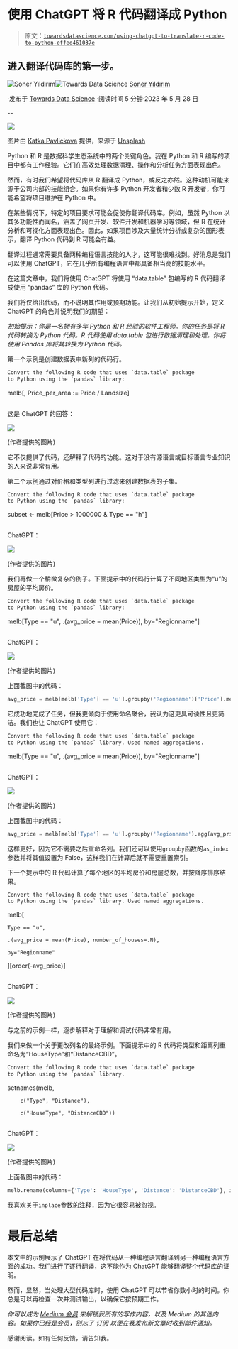 # 使用 ChatGPT 将 R 代码翻译成 Python

> 原文：[`towardsdatascience.com/using-chatgpt-to-translate-r-code-to-python-effed461037e`](https://towardsdatascience.com/using-chatgpt-to-translate-r-code-to-python-effed461037e)

## 进入翻译代码库的第一步。

[](https://sonery.medium.com/?source=post_page-----effed461037e--------------------------------)![Soner Yıldırım](https://sonery.medium.com/?source=post_page-----effed461037e--------------------------------)[](https://towardsdatascience.com/?source=post_page-----effed461037e--------------------------------)![Towards Data Science](https://towardsdatascience.com/?source=post_page-----effed461037e--------------------------------) [Soner Yıldırım](https://sonery.medium.com/?source=post_page-----effed461037e--------------------------------)

·发布于 [Towards Data Science](https://towardsdatascience.com/?source=post_page-----effed461037e--------------------------------) ·阅读时间 5 分钟·2023 年 5 月 28 日

--

![](img/f10a1093a3499cfca40962d2a5e8ca10.png)

图片由 [Katka Pavlickova](https://unsplash.com/@katerinapavlickova?utm_source=unsplash&utm_medium=referral&utm_content=creditCopyText) 提供，来源于 [Unsplash](https://unsplash.com/s/photos/two?utm_source=unsplash&utm_medium=referral&utm_content=creditCopyText)

Python 和 R 是数据科学生态系统中的两个关键角色。我在 Python 和 R 编写的项目中都有工作经验。它们在高效处理数据清理、操作和分析任务方面表现出色。

然而，有时我们希望将代码库从 R 翻译成 Python，或反之亦然。这种动机可能来源于公司内部的技能组合。如果你有许多 Python 开发者和少数 R 开发者，你可能希望将项目维护在 Python 中。

在某些情况下，特定的项目要求可能会促使你翻译代码库。例如，虽然 Python 以其多功能性而闻名，涵盖了网页开发、软件开发和机器学习等领域，但 R 在统计分析和可视化方面表现出色。因此，如果项目涉及大量统计分析或复杂的图形表示，翻译 Python 代码到 R 可能会有益。

翻译过程通常需要具备两种编程语言技能的人才，这可能很难找到。好消息是我们可以使用 ChatGPT，它在几乎所有编程语言中都具备相当高的技能水平。

在这篇文章中，我们将使用 ChatGPT 将使用 “data.table” 包编写的 R 代码翻译成使用 “pandas” 库的 Python 代码。

我们将仅给出代码，而不说明其作用或预期功能。让我们从初始提示开始，定义 ChatGPT 的角色并说明我们的期望：

*初始提示：你是一名拥有多年 Python 和 R 经验的软件工程师。你的任务是将 R 代码转换为 Python 代码。R 代码使用 data.table 包进行数据清理和处理。你将使用 Pandas 库将其转换为 Python 代码。*

第一个示例是创建数据表中新列的代码行。

```py
Convert the following R code that uses `data.table` package 
to Python using the `pandas` library:

```

melb[, Price_per_area := Price / Landsize]

```py
```

这是 ChatGPT 的回答：

![](img/2f2f194cd10175f52d8d817cd85c6728.png)

(作者提供的图片)

它不仅提供了代码，还解释了代码的功能。这对于没有源语言或目标语言专业知识的人来说非常有用。

第二个示例通过对价格和类型列进行过滤来创建数据表的子集。

```py
Convert the following R code that uses `data.table` package 
to Python using the `pandas` library:

```

subset <- melb[Price > 1000000 & Type == "h"]

```py
```

ChatGPT：

![](img/e7b6a9da4286c05ec418ec5118741bad.png)

(作者提供的图片)

我们再做一个稍微复杂的例子。下面提示中的代码行计算了不同地区类型为“u”的房屋的平均房价。

```py
Convert the following R code that uses `data.table` package 
to Python using the `pandas` library:

```

melb[Type == "u", .(avg_price = mean(Price)), by="Regionname"]

```py
```

ChatGPT：

![](img/b090bee13064d6733510729d114d66fd.png)

(作者提供的图片)

上面截图中的代码：

```py
avg_price = melb[melb['Type'] == 'u'].groupby('Regionname')['Price'].mean().reset_index().rename(columns={'Price': 'avg_price'})
```

它成功地完成了任务，但我更倾向于使用命名聚合，我认为这更具可读性且更简洁。我们也让 ChatGPT 使用它：

```py
Convert the following R code that uses `data.table` package 
to Python using the `pandas` library. Used named aggregations.

```

melb[Type == "u", .(avg_price = mean(Price)), by="Regionname"]

```py
```

ChatGPT：

![](img/2c4791bc854f2117169838d40c03c327.png)

(作者提供的图片)

上面截图中的代码：

```py
avg_price = melb[melb['Type'] == 'u'].groupby('Regionname').agg(avg_price=('Price', 'mean')).reset_index()
```

这样更好，因为它不需要之后重命名列。我们还可以使用`groupby`函数的`as_index`参数并将其值设置为 False，这样我们在计算后就不需要重置索引。

下一个提示中的 R 代码计算了每个地区的平均房价和房屋总数，并按降序排序结果。

```py
Convert the following R code that uses `data.table` package 
to Python using the `pandas` library. Used named aggregations.

```

melb[

    Type == "u",

    .(avg_price = mean(Price), number_of_houses=.N),

    by="Regionname"

][order(-avg_price)]

```py 
```

ChatGPT：

![](img/478b67c428e96221822961988a16c8ba.png)

(作者提供的图片)

与之前的示例一样，逐步解释对于理解和调试代码非常有用。

我们来做一个关于更改列名的最终示例。下面提示中的 R 代码将类型和距离列重命名为“HouseType”和“DistanceCBD”。

```py
Convert the following R code that uses `data.table` package 
to Python using the `pandas` library.

```

setnames(melb,

        c("Type", "Distance"),

        c("HouseType", "DistanceCBD"))

```py
```

ChatGPT：

![](img/ada16c2db121bd4e9a75d97dd8cc94b0.png)

(作者提供的图片)

上面截图中的代码：

```py
melb.rename(columns={'Type': 'HouseType', 'Distance': 'DistanceCBD'}, inplace=True)
```

我喜欢关于`inplace`参数的注释，因为它很容易被忽视。

# 最后总结

本文中的示例展示了 ChatGPT 在将代码从一种编程语言翻译到另一种编程语言方面的成功。我们进行了逐行翻译，这不能作为 ChatGPT 能够翻译整个代码库的证明。

然而，显然，当处理大型代码库时，使用 ChatGPT 可以节省你数小时的时间。你总是可以再检查一次并测试输出，以确保它按预期工作。

*你可以成为* [*Medium 会员*](https://sonery.medium.com/membership) *来解锁我所有的写作内容，以及 Medium 的其他内容。如果你已经是会员，别忘了* [*订阅*](https://sonery.medium.com/subscribe) *以便在我发布新文章时收到邮件通知。*

感谢阅读。如有任何反馈，请告知我。
